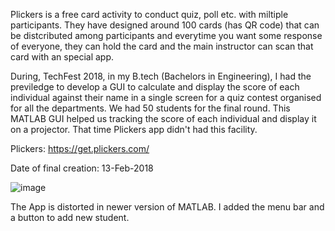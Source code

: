 Plickers is a free card activity to conduct quiz, poll etc. with miltiple participants. They have designed around 100 cards (has QR code) that can be distcributed among participants and everytime you want some response of everyone, they can hold the card and the main instructor can scan that card with an special app.

During, TechFest 2018, in my B.tech (Bachelors in Engineering), I had the previledge to develop a GUI to calculate and display the score of each individual against their name in a single screen for a quiz contest organised for all the departments. We had 50 students for the final round. This MATLAB GUI helped us tracking the score of each individual and display it on a projector. That time Plickers app didn't had this facility.

Plickers: https://get.plickers.com/

Date of final creation: 13-Feb-2018

![image](https://user-images.githubusercontent.com/70601302/158071667-3eadc32c-5009-4595-b07f-4d37472c841a.png)

The App is distorted in newer version of MATLAB. I added the menu bar and a button to add new student.
